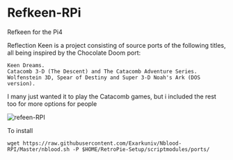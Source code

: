 # Refkeen-RPi
Refkeen for the Pi4

Reflection Keen is a project consisting of source ports of the following titles, all being inspired by the Chocolate Doom port:

    Keen Dreams.
    Catacomb 3-D (The Descent) and The Catacomb Adventure Series.
    Wolfenstein 3D, Spear of Destiny and Super 3-D Noah's Ark (DOS version).

I many just wanted it to play the Catacomb games, but i included the rest too for more options for people

![refeen-RPI](https://upload.wikimedia.org/wikipedia/en/d/dc/Catacomb_3-D_The_Descent_title_screen.png)


To install

`wget https://raw.githubusercontent.com/Exarkuniv/Nblood-RPI/Master/nblood.sh -P $HOME/RetroPie-Setup/scriptmodules/ports/`
